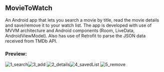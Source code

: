 ## MovieToWatch
An Android app that lets you search a movie by title, read the movie details and save/remove it to your watch list. The app is developed with use of MVVM architecture and Android components (Room, LiveData, AndroidViewModel). Also has use of Retrofit to parse the JSON data received from TMDb API.

### Preview:

![1_search](https://user-images.githubusercontent.com/58771510/74327978-09492880-4d85-11ea-8d1a-7ddb506997c2.PNG)![3_add](https://user-images.githubusercontent.com/58771510/74327996-1108cd00-4d85-11ea-95c9-f08296d2c13e.PNG)
![2_details](https://user-images.githubusercontent.com/58771510/74327987-0e0ddc80-4d85-11ea-917b-ac04d145e7bc.PNG)![4_savedList](https://user-images.githubusercontent.com/58771510/74328004-136b2700-4d85-11ea-9cd3-e60c34fe0f82.PNG)
![5_remove](https://user-images.githubusercontent.com/58771510/74537697-85cd3a00-4f32-11ea-83b4-002106b681b0.PNG)
